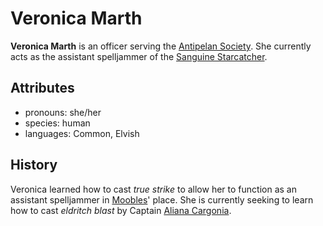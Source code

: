 # Veronica Marth

**Veronica Marth** is an officer serving the [Antipelan Society](../../). She currently acts as the assistant spelljammer of the [Sanguine Starcatcher](../).

## Attributes

- pronouns: she/her
- species: human
- languages: Common, Elvish

## History

Veronica learned how to cast _true strike_ to allow her to function as an assistant spelljammer in [Moobles](../moobles)' place. She is currently seeking to learn how to cast _eldritch blast_ by Captain [Aliana Cargonia](../aliana-cargonia).
